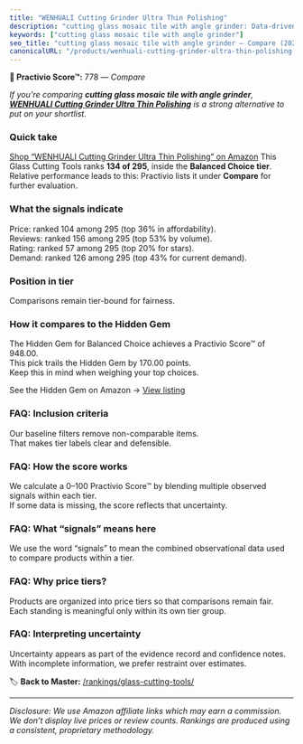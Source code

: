 ```yaml
---
title: "WENHUALI Cutting Grinder Ultra Thin Polishing"
description: "cutting glass mosaic tile with angle grinder: Data-driven ranking using the Practivio Score™. Positioned by quality, value, demand, findability, momentum."
keywords: ["cutting glass mosaic tile with angle grinder"]
seo_title: "cutting glass mosaic tile with angle grinder — Compare (2025)"
canonicalURL: "/products/wenhuali-cutting-grinder-ultra-thin-polishing-B0D6VNSK11/"
---
```


**🛒 Practivio Score™:** 778 — _Compare_


*If you're comparing **cutting glass mosaic tile with angle grinder**, **[WENHUALI Cutting Grinder Ultra Thin Polishing](https://www.amazon.com/dp/B0D6VNSK11?tag=practivio-20)** is a strong alternative to put on your shortlist.*
### Quick take
[Shop “WENHUALI Cutting Grinder Ultra Thin Polishing” on Amazon](https://www.amazon.com/dp/B0D6VNSK11?tag=practivio-20)
This Glass Cutting Tools ranks **134 of 295**, inside the **Balanced Choice tier**.  
Relative performance leads to this: Practivio lists it under **Compare** for further evaluation.

### What the signals indicate
Price: ranked 104 among 295 (top 36% in affordability).  
Reviews: ranked 156 among 295 (top 53% by volume).  
Rating: ranked 57 among 295 (top 20% for stars).  
Demand: ranked 126 among 295 (top 43% for current demand).

### Position in tier
Comparisons remain tier-bound for fairness.

### How it compares to the Hidden Gem
The Hidden Gem for Balanced Choice achieves a Practivio Score™ of 948.00.  
This pick trails the Hidden Gem by 170.00 points.  
Keep this in mind when weighing your top choices.  

See the Hidden Gem on Amazon → [View listing](https://www.amazon.com/dp/B002BWSAX4?tag=practivio-20)

### FAQ: Inclusion criteria
Our baseline filters remove non-comparable items.  
That makes tier labels clear and defensible.

### FAQ: How the score works
We calculate a 0–100 Practivio Score™ by blending multiple observed signals within each tier.  
If some data is missing, the score reflects that uncertainty.

### FAQ: What “signals” means here
We use the word “signals” to mean the combined observational data used to compare products within a tier.

### FAQ: Why price tiers?
Products are organized into price tiers so that comparisons remain fair.  
Each standing is meaningful only within its own tier group.

### FAQ: Interpreting uncertainty
Uncertainty appears as part of the evidence record and confidence notes.  
With incomplete information, we prefer restraint over estimates.

<!-- Missing template for Compare/CompareWithinPriceClass -->


🏷️ **Back to Master:** [/rankings/glass-cutting-tools/](/rankings/glass-cutting-tools/)

---
_Disclosure: We use Amazon affiliate links which may earn a commission. We don’t display live prices or review counts. Rankings are produced using a consistent, proprietary methodology._
